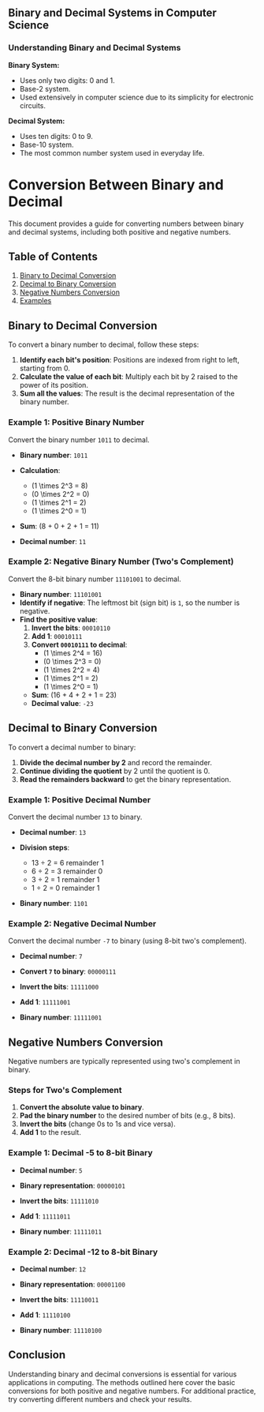 ## **Binary and Decimal Systems in Computer Science**

### Understanding Binary and Decimal Systems

**Binary System:**
* Uses only two digits: 0 and 1.
* Base-2 system.
* Used extensively in computer science due to its simplicity for electronic circuits.

**Decimal System:**
* Uses ten digits: 0 to 9.
* Base-10 system.
* The most common number system used in everyday life.

# Conversion Between Binary and Decimal

This document provides a guide for converting numbers between binary and decimal systems, including both positive and negative numbers.

## Table of Contents

1. [Binary to Decimal Conversion](#binary-to-decimal-conversion)
2. [Decimal to Binary Conversion](#decimal-to-binary-conversion)
3. [Negative Numbers Conversion](#negative-numbers-conversion)
4. [Examples](#examples)

## Binary to Decimal Conversion

To convert a binary number to decimal, follow these steps:

1. **Identify each bit's position**: Positions are indexed from right to left, starting from 0.
2. **Calculate the value of each bit**: Multiply each bit by 2 raised to the power of its position.
3. **Sum all the values**: The result is the decimal representation of the binary number.

### Example 1: Positive Binary Number

Convert the binary number `1011` to decimal.

- **Binary number**: `1011`
- **Calculation**:
  - \(1 \times 2^3 = 8\)
  - \(0 \times 2^2 = 0\)
  - \(1 \times 2^1 = 2\)
  - \(1 \times 2^0 = 1\)

- **Sum**: \(8 + 0 + 2 + 1 = 11\)

- **Decimal number**: `11`

### Example 2: Negative Binary Number (Two's Complement)

Convert the 8-bit binary number `11101001` to decimal.

- **Binary number**: `11101001`
- **Identify if negative**: The leftmost bit (sign bit) is `1`, so the number is negative.
- **Find the positive value**:
  1. **Invert the bits**: `00010110`
  2. **Add 1**: `00010111`
  3. **Convert `00010111` to decimal**:
     - \(1 \times 2^4 = 16\)
     - \(0 \times 2^3 = 0\)
     - \(1 \times 2^2 = 4\)
     - \(1 \times 2^1 = 2\)
     - \(1 \times 2^0 = 1\)
  - **Sum**: \(16 + 4 + 2 + 1 = 23\)
  - **Decimal value**: `-23`

## Decimal to Binary Conversion

To convert a decimal number to binary:

1. **Divide the decimal number by 2** and record the remainder.
2. **Continue dividing the quotient** by 2 until the quotient is 0.
3. **Read the remainders backward** to get the binary representation.

### Example 1: Positive Decimal Number

Convert the decimal number `13` to binary.

- **Decimal number**: `13`
- **Division steps**:
  - 13 ÷ 2 = 6 remainder 1
  - 6 ÷ 2 = 3 remainder 0
  - 3 ÷ 2 = 1 remainder 1
  - 1 ÷ 2 = 0 remainder 1

- **Binary number**: `1101`

### Example 2: Negative Decimal Number

Convert the decimal number `-7` to binary (using 8-bit two's complement).

- **Decimal number**: `7`
- **Convert `7` to binary**: `00000111`
- **Invert the bits**: `11111000`
- **Add 1**: `11111001`

- **Binary number**: `11111001`

## Negative Numbers Conversion

Negative numbers are typically represented using two's complement in binary.

### Steps for Two's Complement

1. **Convert the absolute value to binary**.
2. **Pad the binary number** to the desired number of bits (e.g., 8 bits).
3. **Invert the bits** (change 0s to 1s and vice versa).
4. **Add 1** to the result.

### Example 1: Decimal -5 to 8-bit Binary

- **Decimal number**: `5`
- **Binary representation**: `00000101`
- **Invert the bits**: `11111010`
- **Add 1**: `11111011`

- **Binary number**: `11111011`

### Example 2: Decimal -12 to 8-bit Binary

- **Decimal number**: `12`
- **Binary representation**: `00001100`
- **Invert the bits**: `11110011`
- **Add 1**: `11110100`

- **Binary number**: `11110100`

## Conclusion

Understanding binary and decimal conversions is essential for various applications in computing. The methods outlined here cover the basic conversions for both positive and negative numbers. For additional practice, try converting different numbers and check your results.

